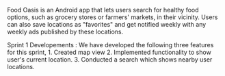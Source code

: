 Food Oasis is an Android app that lets users search for healthy food options, such as grocery stores or farmers' markets, in their vicinity. Users can also save locations as "favorites" and get notified weekly with any weekly ads published by these locations.

Sprint 1 Developements : We have developed the following three features for this sprint, 1. Created map view 2. Implemented functionality to show user's current location. 3. Conducted a search which shows nearby user locations.
